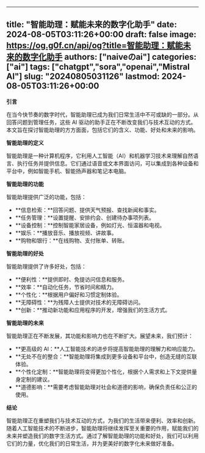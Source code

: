 
---
title: "智能助理：赋能未来的数字化助手"
date: 2024-08-05T03:11:26+00:00
draft: false
image: https://og.g0f.cn/api/og?title=智能助理：赋能未来的数字化助手
authors: ["naiveのai"]
categories: ["ai"]
tags: ["chatgpt","sora","openai","Mistral AI"]
slug: "20240805031126"
lastmod: 2024-08-05T03:11:26+00:00
---
**引言**

在当今快节奏的数字时代，智能助理已成为我们日常生活中不可或缺的一部分。从回答问题到管理任务，这些 AI 驱动的助手正在不断改变我们与技术互动的方式。本文旨在探讨智能助理的方方面面，包括它们的含义、功能、好处和未来的影响。

**智能助理的定义**

智能助理是一种计算机程序，它利用人工智能（AI）和机器学习技术来理解自然语言、执行任务并提供信息。它们通过语音或文本界面访问，可以集成到各种设备和平台中，例如智能手机、智能扬声器和笔记本电脑。

**智能助理的功能**

智能助理提供广泛的功能，包括：

* **信息检索：**回答问题、提供天气预报、查找新闻和事实。
* **任务管理：**设置提醒、安排约会、创建待办事项列表。
* **设备控制：**控制智能家居设备，例如灯光、恒温器和电视。
* **娱乐：**播放音乐、播放视频、讲故事。
* **购物和银行：**在线购物、支付账单、转账。

**智能助理的好处**

智能助理提供了许多好处，包括：

* **便利性：**提供即时、免提访问信息和服务。
* **效率：**自动化任务，节省时间和精力。
* **个性化：**根据用户偏好和习惯定制体验。
* **无障碍性：**为残障人士提供对技术的无障碍访问。
* **创新：**推动新功能和应用程序的开发，增强我们的生活方式。

**智能助理的未来**

智能助理正在不断发展，其功能和影响力也在不断扩大。展望未来，我们预计：

* **更高级的 AI：**人工智能技术的进步将提高智能助理的理解力和响应能力。
* **无处不在的整合：**智能助理将集成到更多设备和平台中，创造无缝的互联体验。
* **个性化定制：**智能助理将变得更加个性化，根据个人需求和上下文提供量身定制的建议。
* **道德影响：**需要考虑智能助理对社会和道德的影响，确保负责任和公正的使用。

**结论**

智能助理正在重塑我们与技术互动的方式，为我们的生活带来便利、效率和创新。随着人工智能技术的不断进步，智能助理将继续发挥至关重要的作用，赋能我们的未来并塑造我们的数字生活方式。通过了解智能助理的功能和好处，我们可以利用它们的力量，优化我们的日常生活，并为更美好的数字化未来做好准备。